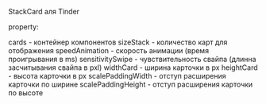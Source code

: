 StackCard аля Tinder

property: 

  cards - контейнер компонентов
  sizeStack - количество карт для отображения 
  speedAnimation - скорость анимации (время проигрывания в ms)
  sensitivitySwipe - чувствительность свайпа (длинна засчитывания свайпа в pxl)
  widthCard - ширина карточки в px
  heightCard - высота карточки в px
  scalePaddingWidth - отступ расширения карточки по ширине
  scalePaddingHeight - отступ расширения карточки по высоте
